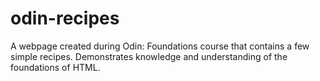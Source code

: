 # odin-recipes
A webpage created during Odin: Foundations course that contains a few simple recipes. Demonstrates knowledge and understanding of the foundations of HTML.